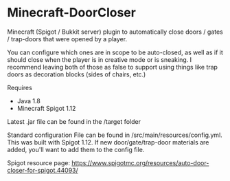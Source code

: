 # Minecraft-DoorCloser
Minecraft (Spigot / Bukkit server) plugin to automatically close doors / gates / trap-doors that were opened by a player. 

You can configure which ones are in scope to be auto-closed, as well as if it should close when the player is in creative mode or is sneaking. I recommend leaving both of those as false to support using things like trap doors as decoration blocks (sides of chairs, etc.)

Requires
* Java 1.8
* Minecraft Spigot 1.12

Latest .jar file can be found in the /target folder

Standard configuration File can be found in /src/main/resources/config.yml. This was built with Spigot 1.12. If new door/gate/trap-door materials are added, you'll want to add them to the config file.

Spigot resource page:
https://www.spigotmc.org/resources/auto-door-closer-for-spigot.44093/
